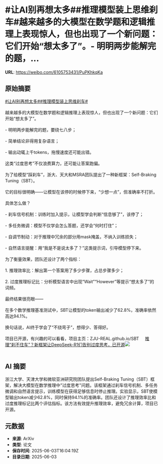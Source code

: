 # #让AI别再想太多##推理模型装上思维刹车#越来越多的大模型在数学题和逻辑推理上表现惊人，但也出现了一个新问题：它们开始“想太多了”。- 明明两步能解完的题，...

**URL**: https://weibo.com/6105753431/PuPKhkqKa

## 原始摘要

<a href="https://m.weibo.cn/search?containerid=231522type%3D1%26t%3D10%26q%3D%23%E8%AE%A9AI%E5%88%AB%E5%86%8D%E6%83%B3%E5%A4%AA%E5%A4%9A%23&amp;extparam=%23%E8%AE%A9AI%E5%88%AB%E5%86%8D%E6%83%B3%E5%A4%AA%E5%A4%9A%23" data-hide=""><span class="surl-text">#让AI别再想太多#</span></a><a href="https://m.weibo.cn/search?containerid=231522type%3D1%26t%3D10%26q%3D%23%E6%8E%A8%E7%90%86%E6%A8%A1%E5%9E%8B%E8%A3%85%E4%B8%8A%E6%80%9D%E7%BB%B4%E5%88%B9%E8%BD%A6%23&amp;extparam=%23%E6%8E%A8%E7%90%86%E6%A8%A1%E5%9E%8B%E8%A3%85%E4%B8%8A%E6%80%9D%E7%BB%B4%E5%88%B9%E8%BD%A6%23" data-hide=""><span class="surl-text">#推理模型装上思维刹车#</span></a><br><br>越来越多的大模型在数学题和逻辑推理上表现惊人，但也出现了一个新问题：它们开始“想太多了”。<br><br>- 明明两步能解完的题，要绕七八步；<br><br>- 简单结论非得用复杂语言；<br><br>- 输出动辄上千tokens，拖慢速度还可能出错。<br><br>这类“过度思考”不仅浪费算力，还可能让答案跑偏。<br><br>为了给模型“踩刹车”，浙大、天大和MSRA团队提出了一种新框架：Self-Braking Tuning（SBT）。<br><br>它的目标很明确——让模型在该停的时候停下来，“少想一点”，但准确率不打折。<br><br>具体怎么做？<br><br>- 刹车信号机制：训练时加入提示，让模型学会判断“信息够了”，该停了；<br><br>- 多任务微调：模型不仅学会怎么答题，还学会“何时打住”；<br><br>- 自调节制动：对于推理中冗余的部分用mask掩盖，不纳入训练损失；<br><br>- 自然语言提醒：用“我是不是说太多了？”这类提示词，引导模型停下来。<br><br>为了衡量效果，团队还设计了两个指标：<br><br>1. 推理效率比：解出第一个答案用了多少步骤，占总步骤多少；<br><br>2. 过度推理标记比：分析模型语言中出现“Wait”“However”等提示“想太多了”的词频。<br><br>最终结果很亮眼——  <br><br>在多个数学推理基准测试中，SBT让模型的token输出减少了62.8%，准确率依然高达94.1%。<br><br>换句话说，AI终于学会了“不绕弯子”，想得少、答得好。<br><br>项目已开源，有兴趣的可以看看，项目主页：ZJU-REAL.github.io/SBT <a href="https://weibo.com/ttarticle/p/show?id=2309405173487538143363" data-hide=""><span class="url-icon"><img style="width: 1rem;height: 1rem" src="https://h5.sinaimg.cn/upload/2015/09/25/3/timeline_card_small_article_default.png" referrerpolicy="no-referrer"></span><span class="surl-text">推理“刹不住车”？新框架让DeepSeek-R1们告别过度思考，已开源</span></a><img style="" src="https://tvax4.sinaimg.cn/large/006Fd7o3gy1i227xjwlv6j30np0dcgoj.jpg" referrerpolicy="no-referrer"><br><br>

## AI 摘要

浙江大学、天津大学和微软亚洲研究院团队提出Self-Braking Tuning（SBT）框架，解决大模型在数学推理中"过度思考"问题。该框架通过刹车信号机制、多任务微调和自然语言提示，训练模型在获得足够信息时停止推理。实验显示，SBT使模型输出token减少62.8%，同时保持94.1%的准确率。团队还设计了推理效率比和过度推理标记比两个评估指标。该方法有效提升推理效率，避免冗余计算，项目已开源。

## 元数据

- **来源**: ArXiv
- **类型**: 论文
- **保存时间**: 2025-06-03T16:04:19Z
- **目录日期**: 2025-06-03
